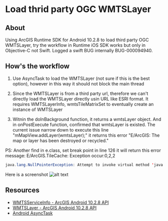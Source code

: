 # Load thrid party OGC WMTSLayer

## About

Using ArcGIS Runtime SDK for Android 10.2.8 to load third party OGC WMTSLayer, try the workflow in Runtime iOS SDK works but only in Objective-C not Swift. Logged a swift BUG internally BUG-000094940.

## How's the workflow

1. Use AsyncTask to load the WMTSLayer (not sure if this is the best option), however in this way it should not block the main thread

2. Since the WMTSLayer is from a third party url, therefore we can't directly load the WMTSLayer directly usin URL like ESRI format. It requires WMTSLayerInfo, wmtsTileMatrixSet to eventually create an instance of WMTSLayer

3. Witnin the doInBackground function, it returns a wmtsLayer object. And in onPostExecute function, confirmed that wmtsLayer is existed. The current issue narrow down to execute this line "mMapView.addLayer(wmtsLayer);" it returns this error "E/ArcGIS: The map or layer has been destroyed or recycled."

PS: Another find in e.class, set break point in line 126 it will return this error message:
E/ArcGIS.TileCache: Exception occur:0,2,2

```java
java.lang.NullPointerException: Attempt to invoke virtual method 'java.lang.String java.lang.String.toLowerCase()' on a null object reference
```

Here is a screenshot ![alt text](http:// "Java error")

## Resources

* [WMTSServiceInfo - ArcGIS Android 10.2.8 API](https://developers.arcgis.com/android/api-reference/reference/com/esri/core/ogc/wmts/WMTSServiceInfo.html)
* [WMTSLayer - ArcGIS Android 10.2.8 API](https://developers.arcgis.com/android/api-reference/reference/com/esri/android/map/ogc/WMTSLayer.html#setTileMatrixSet(java.lang.String))
* [Android AsyncTask](https://developer.android.com/reference/android/os/AsyncTask.html)



